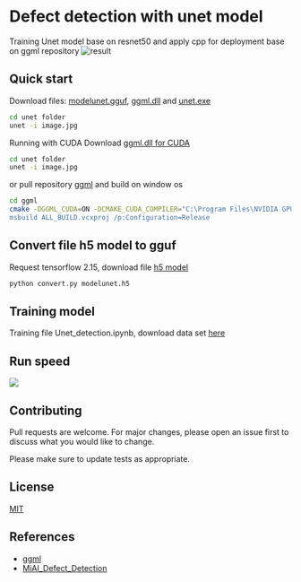 # Defect detection with unet model

Training Unet model base on resnet50 and apply cpp for deployment base on ggml repository
![result](https://github.com/user-attachments/assets/6bec9aa7-d457-45b6-b0cc-212a1fd40f23)

## Quick start

Download files: [modelunet.gguf](https://huggingface.co/FahNos/defec_detection_model_unet/resolve/main/modelunet.gguf?download=true), [ggml.dll](https://github.com/FahNos/defect-detection-with-unet-model-by-cpp/blob/main/ggml.dll) and [unet.exe](https://huggingface.co/FahNos/defec_detection_model_unet/resolve/main/unet.exe?download=true)

```bash
cd unet folder
unet -i image.jpg
```
Running with CUDA
Download [ggml.dll for CUDA](https://huggingface.co/FahNos/defec_detection_model_unet/resolve/main/ggml.dll?download=true)
```bash
cd unet folder
unet -i image.jpg
```
or pull repository [ggml](https://github.com/ggerganov/ggml) and build on window os
```bash
cd ggml
cmake -DGGML_CUDA=ON -DCMAKE_CUDA_COMPILER="C:\Program Files\NVIDIA GPU Computing Toolkit\CUDA\v12.6\bin\nvcc.exe
msbuild ALL_BUILD.vcxproj /p:Configuration=Release 
```

## Convert file h5 model to gguf
Request tensorflow 2.15, download file [h5 model](https://huggingface.co/FahNos/defec_detection_model_unet/resolve/main/modelunet.h5?download=true)

```bash
python convert.py modelunet.h5
```
## Training model
Training file Unet_detection.ipynb, download data set [here](https://www.mediafire.com/file/o9u2x1v1n0ffmp5/NV_public_defects.zip/file)
## Run speed
![](https://github.com/user-attachments/assets/f991dc65-8312-4920-b5c4-4da9d22bd6ad)

## Contributing

Pull requests are welcome. For major changes, please open an issue first
to discuss what you would like to change.

Please make sure to update tests as appropriate.

## License

[MIT](https://choosealicense.com/licenses/mit/)

## References

- [ggml](https://github.com/ggerganov/ggml)
- [MiAI_Defect_Detection](https://github.com/thangnch/MiAI_Defect_Detection)